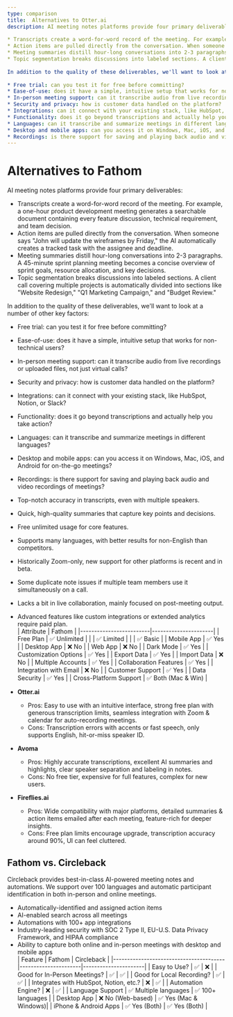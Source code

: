 ```yaml
---
type: comparison
title:  Alternatives to Otter.ai  
description: AI meeting notes platforms provide four primary deliverables:  
  
* Transcripts create a word-for-word record of the meeting. For example, a one-hour product development meeting generates a searchable document containing every feature discussion, technical requirement, and team decision.  
* Action items are pulled directly from the conversation. When someone says "John will update the wireframes by Friday," the AI automatically creates a tracked task with the assignee and deadline.  
* Meeting summaries distill hour-long conversations into 2-3 paragraphs. A 45-minute sprint planning meeting becomes a concise overview of sprint goals, resource allocation, and key decisions.  
* Topic segmentation breaks discussions into labeled sections. A client call covering multiple projects is automatically divided into sections like "Website Redesign," "Q1 Marketing Campaign," and "Budget Review."  
  
In addition to the quality of these deliverables, we'll want to look at a number of other key factors:  
  
* Free trial: can you test it for free before committing?  
* Ease-of-use: does it have a simple, intuitive setup that works for non-technical users?  
* In-person meeting support: can it transcribe audio from live recordings or uploaded files, not just virtual calls?  
* Security and privacy: how is customer data handled on the platform?  
* Integrations: can it connect with your existing stack, like HubSpot, Notion, or Slack?  
* Functionality: does it go beyond transcriptions and actually help you take action?  
* Languages: can it transcribe and summarize meetings in different languages?  
* Desktop and mobile apps: can you access it on Windows, Mac, iOS, and Android for on-the-go meetings?  
* Recordings: is there support for saving and playing back audio and video recordings of meetings?  
---
```


# Alternatives to Fathom    
AI meeting notes platforms provide four primary deliverables:  
  
* Transcripts create a word-for-word record of the meeting. For example, a one-hour product development meeting generates a searchable document containing every feature discussion, technical requirement, and team decision.  
* Action items are pulled directly from the conversation. When someone says "John will update the wireframes by Friday," the AI automatically creates a tracked task with the assignee and deadline.  
* Meeting summaries distill hour-long conversations into 2-3 paragraphs. A 45-minute sprint planning meeting becomes a concise overview of sprint goals, resource allocation, and key decisions.  
* Topic segmentation breaks discussions into labeled sections. A client call covering multiple projects is automatically divided into sections like "Website Redesign," "Q1 Marketing Campaign," and "Budget Review."  
  
In addition to the quality of these deliverables, we'll want to look at a number of other key factors:  
  
* Free trial: can you test it for free before committing?  
* Ease-of-use: does it have a simple, intuitive setup that works for non-technical users?  
* In-person meeting support: can it transcribe audio from live recordings or uploaded files, not just virtual calls?  
* Security and privacy: how is customer data handled on the platform?  
* Integrations: can it connect with your existing stack, like HubSpot, Notion, or Slack?  
* Functionality: does it go beyond transcriptions and actually help you take action?  
* Languages: can it transcribe and summarize meetings in different languages?  
* Desktop and mobile apps: can you access it on Windows, Mac, iOS, and Android for on-the-go meetings?  
* Recordings: is there support for saving and playing back audio and video recordings of meetings?    
* Top-notch accuracy in transcripts, even with multiple speakers.
* Quick, high-quality summaries that capture key points and decisions.

* Free unlimited usage for core features.
* Supports many languages, with better results for non-English than competitors.

* Historically Zoom-only, new support for other platforms is recent and in beta.
* Some duplicate note issues if multiple team members use it simultaneously on a call.

* Lacks a bit in live collaboration, mainly focused on post-meeting output.
* Advanced features like custom integrations or extended analytics require paid plan.  
| Attribute               | Fathom               |
|-------------------------|----------------------|
| Free Plan               | ✅ Unlimited         |
|                        | ✅ Limited           |
|                        | ✅ Basic             |
| Mobile App              | ✅ Yes               |
| Desktop App             | ❌ No                |
| Web App                 | ❌ No                |
| Dark Mode               | ✅ Yes               |
| Customization Options   | ✅ Yes               |
| Export Data             | ✅ Yes               |
| Import Data             | ❌ No                |
| Multiple Accounts       | ✅ Yes               |
| Collaboration Features  | ✅ Yes               |
| Integration with Email  | ❌ No                |
| Customer Support        | ✅ Yes               |
| Data Security           | ✅ Yes               |
| Cross-Platform Support  | ✅ Both (Mac & Win)  |  
- **Otter.ai**
  - Pros: Easy to use with an intuitive interface, strong free plan with generous transcription limits, seamless integration with Zoom & calendar for auto-recording meetings.
  - Cons: Transcription errors with accents or fast speech, only supports English, hit-or-miss speaker ID.

- **Avoma**
  - Pros: Highly accurate transcriptions, excellent AI summaries and highlights, clear speaker separation and labeling in notes.
  - Cons: No free tier, expensive for full features, complex for new users.

- **Fireflies.ai**
  - Pros: Wide compatibility with major platforms, detailed summaries & action items emailed after each meeting, feature-rich for deeper insights.
  - Cons: Free plan limits encourage upgrade, transcription accuracy around 90%, UI can feel cluttered.  
## Fathom vs. Circleback  
Circleback provides best-in-class AI-powered meeting notes and automations. We support over 100 languages and automatic participant identification in both in-person and online meetings.  
  
* Automatically-identified and assigned action items  
* AI-enabled search across all meetings  
* Automations with 100+ app integrations  
* Industry-leading security with SOC 2 Type II, EU-U.S. Data Privacy Framework, and HIPAA compliance  
* Ability to capture both online and in-person meetings with desktop and mobile apps    
| Feature                                | Fathom               | Circleback           |
|----------------------------------------|----------------------|----------------------|
| Easy to Use?                           | ✅                    | ❌                    |
| Good for In-Person Meetings?           | ✅                    | ✅                    |
| Good for Local Recording?              | ✅                    | ✅                    |
| Integrates with HubSpot, Notion, etc.? | ❌                    | ✅                    |
| Automation Engine?                     | ❌                    | ✅                    |
| Language Support                       | ✅ Multiple languages | ✅ 100+ languages     |
| Desktop App                            | ❌ No (Web-based)     | ✅ Yes (Mac & Windows)|
| iPhone & Android Apps                  | ✅ Yes (Both)         | ✅ Yes (Both)         |